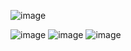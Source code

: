 ![image](https://user-images.githubusercontent.com/57319180/180602814-f9c33c7f-0de0-4e8e-ba17-17d0e8ea577e.png)

![image](https://user-images.githubusercontent.com/57319180/180602802-f133a596-8a94-4901-8705-3c526659d6db.png)
![image](https://user-images.githubusercontent.com/57319180/180602820-2f883856-2deb-4507-a10d-059cd38c9c62.png)
![image](https://user-images.githubusercontent.com/57319180/180602838-72c9e105-43bd-443c-b235-26aec4446b2d.png)
